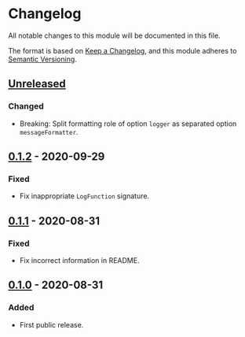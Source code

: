 # Changelog
All notable changes to this module will be documented in this file.

The format is based on [Keep a Changelog](https://keepachangelog.com/en/1.0.0/),
and this module adheres to [Semantic Versioning](https://semver.org/spec/v2.0.0.html).

## [Unreleased]
### Changed
- Breaking: Split formatting role of option `logger` as separated option `messageFormatter`.

## [0.1.2] - 2020-09-29
### Fixed
- Fix inappropriate `LogFunction` signature.

## [0.1.1] - 2020-08-31
### Fixed
- Fix incorrect information in README.

## [0.1.0] - 2020-08-31
### Added
- First public release.



[Unreleased]: https://github.com/VeryCrazyDog/mysql-parser/compare/0.1.2...HEAD
[0.1.2]: https://github.com/VeryCrazyDog/mysql-parser/compare/0.1.1...0.1.2
[0.1.1]: https://github.com/VeryCrazyDog/mysql-parser/compare/0.1.0...0.1.1
[0.1.0]: https://github.com/VeryCrazyDog/level-logger/releases/tag/0.1.0
